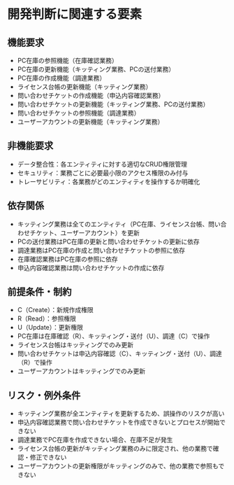 # 開発判断に関連する要素

## 機能要求
- PC在庫の参照機能（在庫確認業務）
- PC在庫の更新機能（キッティング業務、PCの送付業務）
- PC在庫の作成機能（調達業務）
- ライセンス台帳の更新機能（キッティング業務）
- 問い合わせチケットの作成機能（申込内容確認業務）
- 問い合わせチケットの更新機能（キッティング業務、PCの送付業務）
- 問い合わせチケットの参照機能（調達業務）
- ユーザーアカウントの更新機能（キッティング業務）

## 非機能要求
- データ整合性：各エンティティに対する適切なCRUD権限管理
- セキュリティ：業務ごとに必要最小限のアクセス権限のみ付与
- トレーサビリティ：各業務がどのエンティティを操作するか明確化

## 依存関係
- キッティング業務は全てのエンティティ（PC在庫、ライセンス台帳、問い合わせチケット、ユーザーアカウント）を更新
- PCの送付業務はPC在庫の更新と問い合わせチケットの更新に依存
- 調達業務はPC在庫の作成と問い合わせチケットの参照に依存
- 在庫確認業務はPC在庫の参照に依存
- 申込内容確認業務は問い合わせチケットの作成に依存

## 前提条件・制約
- C（Create）：新規作成権限
- R（Read）：参照権限
- U（Update）：更新権限
- PC在庫は在庫確認（R）、キッティング・送付（U）、調達（C）で操作
- ライセンス台帳はキッティングでのみ更新
- 問い合わせチケットは申込内容確認（C）、キッティング・送付（U）、調達（R）で操作
- ユーザーアカウントはキッティングでのみ更新

## リスク・例外条件
- キッティング業務が全エンティティを更新するため、誤操作のリスクが高い
- 申込内容確認業務で問い合わせチケットを作成できないとプロセスが開始できない
- 調達業務でPC在庫を作成できない場合、在庫不足が発生
- ライセンス台帳の更新がキッティング業務のみに限定され、他の業務で確認・修正できない
- ユーザーアカウントの更新権限がキッティングのみで、他の業務で参照もできない
